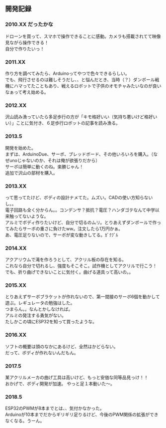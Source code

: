 ## 開発記録
### 2010.XX だったかな
ドローンを買って、スマホで操作できることに感動。カメラも搭載されてて映像見ながら操作できる！  
自分で作りたいっ！

### 2011.XX
作り方を調べてみたら、Arduinoってやつで色々できるらしい。  
でも、飛行させるのは難しそうだし、、と悩んだとき、当時（？）ダンボール戦機にハマってたこともあり、戦えるロボットで子供のオモチャみたいなのが良いなぁって考え始める。

### 2012.XX
沢山読み漁っていたら多足歩行の方が「キモ格好いい（気持ち悪いけど格好いい）」ことに気付き、６足歩行ロボットの記事を読み漁る。

### 2013.5
開発を始めた。  
まずは、ArduinoDue、サーボ、ブレッドボード、その他いろいろを購入。（なぜunoじゃないのか、それは俺が欲張りだから）  
サーボは簡単に動くのね。楽勝じゃん！  
追加で沢山の部材を購入。

### 2013.XX
って思ってたけど、ボディの設計ナメてた。ムズい。CADの使い方知らないし。。  
電子回路も全く分からん。。コンデンサ？抵抗？電圧？ハンダゴテなんて中学以来触ってないような。  
アルミでボディ作りたいけど、自分で切るのムリ。とりあえずダンボールで作ってみたらサーボの重さに負けたww。注文したら1万円かぁ。  
あ、電圧足りないので、サーボが変な動きしてる。ｶﾞｸﾌﾞﾙ

### 2014.XX
アクアリウムで滝を作ろうとして、アクリル板の存在を知る。  
これなら自分で切れるし、強度もそこそこ。試作機としてアクリルで行こう！  
でも、折り曲げできないことに気付く。曲げる道具って高いの。。

### 2015.XX
とりあえずサーボブラケットが作れないので、第一間接のサーボ6個を動かして遊ぶ。レギュレータの勉強はした。  
つまらん。。なんとかしなければ。  
アルミの発注する勇気がない。  
たしかこの頃にESP32を知って買ったような。

### 2016.XX
ソフトの概要は頭のなかにあるけど、全然はかどらない。  
だって、ボディが作れないんだもん。

### 2017.5
某アクリルメーカの曲げ工具は高いけど、もっと安価な同等品見っけ！！  
おかげで、ボディ開発が加速。
やっと足１本動いた～。

### 2018.5
ESP32のPWMが8本までとは、、気付かなかった。  
Arduinoが10本までだからギリギリ足りるけど、今後のPWM関係の拡張ができなくなる。うーん。